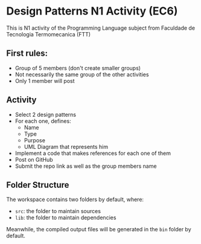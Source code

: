 # Design Patterns N1 Activity (EC6)

This is N1 activity of the Programming Language subject from Faculdade de Tecnologia Termomecanica (FTT)

## First rules:

- Group of 5 members (don't create smaller groups)
- Not necessarily the same group of the other activities
- Only 1 member will post

## Activity

- Select 2 design patterns
- For each one, defines:
  - Name
  - Type
  - Purpose
  - UML Diagram that represents him
- Implement a code that makes references for each one of them
- Post on GitHub
- Submit the repo link as well as the group members name

## Folder Structure

The workspace contains two folders by default, where:

- `src`: the folder to maintain sources
- `lib`: the folder to maintain dependencies

Meanwhile, the compiled output files will be generated in the `bin` folder by default.
